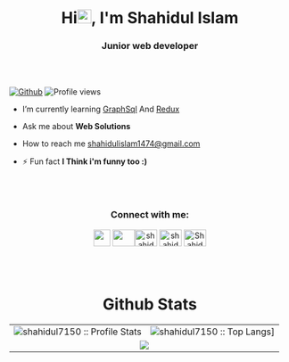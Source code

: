 <a href="https://www.linkedin.com/in/progshahidul/" target="_blank" rel="noopener"><p align="center">  <img src="https://svgshare.com/i/i_Q.svg" alt="" />  </a>

# <h1 align="center">Hi<a><img src="https://media.giphy.com/media/hvRJCLFzcasrR4ia7z/giphy.gif" width="25px"></a>, I'm Shahidul Islam</h1>

<h3 align="center">Junior web developer</h3>
<br />
<br />

[![Github](https://img.shields.io/github/followers/shahidul7150?label=Follow&style=social)](https://github.com/shahidul7150)&nbsp;![Profile views](https://gpvc.arturio.dev/shahidul7150)

- I’m currently learning [GraphSql](https://graphql.org/) And [Redux](https://redux.js.org/)

- Ask me about **Web Solutions**

- How to reach me [shahidulislam1474@gmail.com](mailto:shahidulislam1474@gmail.com)

- ⚡ Fun fact **I Think i'm funny too :)**

<br /><br />

<h3 align="center">Connect with me:</h3>
<p align="center"><a href="mailto:shahidulislam1474@gmail.com" target="_blank" rel="noopener" ><img align="center" src="https://www.pngkey.com/png/full/84-840977_email-png-icon.png" height="30" width="30"/></a>&nbsp;<a href="https://www.linkedin.com/in/progshahidul/" target="_blank" rel="noopener"><img align="center" src="https://rawcdn.githack.com/progmamun/demo/bb7255483e0e917d6dab306620eb7ae8b94ba04c/storage/tempfiles/Asset%2019rgblogo.jpg" height="30" width="40" /></a><a href="https://twitter.com/progshahidul" target="_blank"><img align="center" src="https://raw.githubusercontent.com/rahuldkjain/github-profile-readme-generator/master/src/images/icons/Social/twitter.svg" alt="shahidul" height="30" width="40" /></a>
<a href="https://www.linkedin.com/in/progshahidul/" target="_blank"><img align="center" src="https://raw.githubusercontent.com/rahuldkjain/github-profile-readme-generator/master/src/images/icons/Social/linked-in-alt.svg" alt="shahidul" height="30" width="40" /></a>
<a href="https://www.facebook.com/progshahidul" target="_blank"><img align="center" src="https://raw.githubusercontent.com/rahuldkjain/github-profile-readme-generator/master/src/images/icons/Social/facebook.svg" alt="Shahidul" height="30" width="40" /></a>

</p>
<br>
<br />

<p align="center">
   <table>
   <h1 align="center">Github Stats</h1>
       <tr>
       <td><img alt="shahidul7150 :: Profile Stats" src="https://github-readme-stats.vercel.app/api?username=shahidul7150&theme=blue-green&amp;show_icons=true&amp;count_private=true&amp;hide_border=true" /></td>
       <td><img alt="shahidul7150 :: Top Langs]" src="https://github-readme-stats.vercel.app/api/top-langs/?username=shahidul7150&langs_count=14&theme=blue-green&layout=compact&hide=html"> </td>
     </tr>
     <tr>
        <td colspan="2" align="center"><img  align="center" src="https://github-readme-streak-stats.herokuapp.com?user=shahidul7150&theme=blue-green&hide_border=true"></td>
     </tr>
   </table>
</p>
